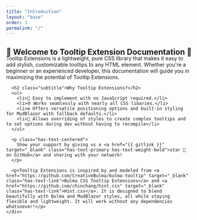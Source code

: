 ```yaml
---
title: "Introduction"
layout: "base"
order: 1
permalink: "/"
---
```


<h2 class="subtitle is-2 mt-4 mb-0">👋 Welcome to Tooltip Extension Documentation 👋</h2>
<section class="section">
  <div class="container">
    <div class="content" style="margin-top: -21px;">
      <p>Tooltip Extensions is a lightweight, pure CSS library that makes it easy to add stylish, customizable tooltips to any HTML element. Whether you're a beginner or an experienced developer, this documentation will guide you in maximizing the potential of Tooltip Extensions.</p>

      <h2 class="subtitle">Why Tooltip Extensions?</h2>
      <ul>
        <li>📌 Easy to implement with no JavaScript required.</li>
        <li>🌐 Works seamlessly with nearly all CSS libaries.</li>
        <li>⚙️ Offers versatile positioning options and built-in styling for MudBlazor with fallback defaults.</li>
        <li>🎨 Allows overriding of styles to create complex tooltips and to set options during dev without having to recompile</li>
      </ul>

      <p class="has-text-centered">
        Show your support by giving us a <a href="{{ gitlink }}" target="_blank" class="has-text-primary has-text-weight-bold">star 🌟 on GitHub</a> and sharing with your network!
      </p>

      <p>Tooltip Extensions is inspired by and modeled from <a href="https://github.com/CreativeBulma/bulma-tooltip" target="_blank" class="has-text-link">Bulma CSS Tooltip Extensions</a> and <a href="https://github.com/chinchang/hint.css" target="_blank" class="has-text-link">Hint.css</a>. It is designed to blend beautifully with Bulma and MudBlazor styles, all while staying flexible and lightweight. It will work without any dependencies whatsoever!</p>
    </div>
  </div>
</section>
